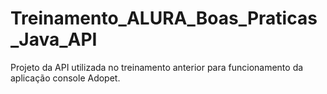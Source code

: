# Treinamento_ALURA_Boas_Praticas_Java_API
Projeto da API utilizada no treinamento anterior para funcionamento da aplicação console Adopet.
